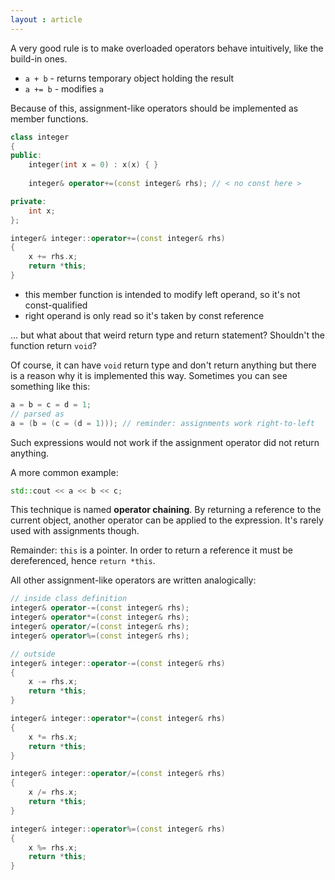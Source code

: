 ```yaml
---
layout : article
---
```


A very good rule is to make overloaded operators behave intuitively, like the build-in ones.

- `a + b` - returns temporary object holding the result
- `a += b` - modifies `a`

Because of this, assignment-like operators should be implemented as member functions.

```c++
class integer
{
public:
    integer(int x = 0) : x(x) { }
    
    integer& operator+=(const integer& rhs); // < no const here >

private:
    int x;
};

integer& integer::operator+=(const integer& rhs)
{
    x += rhs.x;
    return *this;
}
```

- this member function is intended to modify left operand, so it's not const-qualified
- right operand is only read so it's taken by const reference

... but what about that weird return type and return statement? Shouldn't the function return `void`?

Of course, it can have `void` return type and don't return anything but there is a reason why it is implemented this way. Sometimes you can see something like this:

```c++
a = b = c = d = 1;
// parsed as
a = (b = (c = (d = 1))); // reminder: assignments work right-to-left
```

Such expressions would not work if the assignment operator did not return anything.

A more common example:

```c++
std::cout << a << b << c;
```

This technique is named **operator chaining**. By returning a reference to the current object, another operator can be applied to the expression. It's rarely used with assignments though.

Remainder: `this` is a pointer. In order to return a reference it must be dereferenced, hence `return *this`.

All other assignment-like operators are written analogically:

```c++
// inside class definition
integer& operator-=(const integer& rhs);
integer& operator*=(const integer& rhs);
integer& operator/=(const integer& rhs);
integer& operator%=(const integer& rhs);

// outside
integer& integer::operator-=(const integer& rhs)
{
    x -= rhs.x;
    return *this;
}

integer& integer::operator*=(const integer& rhs)
{
    x *= rhs.x;
    return *this;
}

integer& integer::operator/=(const integer& rhs)
{
    x /= rhs.x;
    return *this;
}

integer& integer::operator%=(const integer& rhs)
{
    x %= rhs.x;
    return *this;
}
```
